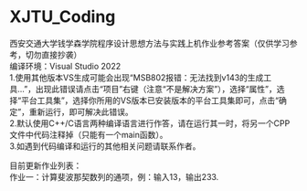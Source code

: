 # XJTU_Coding
西安交通大学钱学森学院程序设计思想方法与实践上机作业参考答案（仅供学习参考，切勿直接抄袭）  
编译环境：Visual Studio 2022   
1.使用其他版本VS生成可能会出现“MSB802报错：无法找到v143的生成工具...”，出现此错误请点击“项目”右键（注意“不是解决方案”），选择“属性”，选择“平台工具集”，选择你所用的VS版本已安装版本的平台工具集即可，点击“确定”，重新运行，即可解决此错误。  
2.默认使用C++/C语言两种编译语言进行作答，请在运行其一时，将另一个CPP文件中代码注释掉（只能有一个main函数）。  
3.如遇到代码编译和运行的其他相关问题请联系作者。  
    
目前更新作业列表：  
  作业一：计算斐波那契数列的通项，例：输入13，输出233.  
